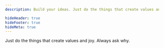 ```yaml
---
description: Build your ideas. Just do the things that create values and joy. Always ask why. Unrelated to Queen's College authority.

hideHeader: true
hideFooter: true
hideMeta: true
---
```


Just do the things that create values and joy. Always ask why.
